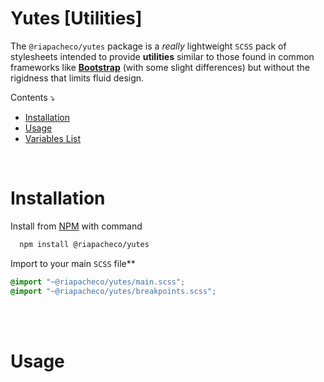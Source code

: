 # Yutes [Utilities]

The `@riapacheco/yutes` package is a _really_ lightweight `SCSS` pack of stylesheets intended to provide **utilities** similar to those found in common frameworks like [**Bootstrap**](https://getbootstrap.com/docs/4.0/utilities/spacing/) (with some slight differences) but without the rigidness that limits fluid design.


Contents ⤵️

- [Installation](#installation)
- [Usage](#usage)
- [Variables List](#variables-list)

<br>

# Installation

Install from [NPM](https://docs.npmjs.com/downloading-and-installing-node-js-and-npm) with command

```bash
  npm install @riapacheco/yutes
```

Import to your main `SCSS` file\*\*

```scss
@import "~@riapacheco/yutes/main.scss";
@import "~@riapacheco/yutes/breakpoints.scss";
```

<br><br>

# Usage

